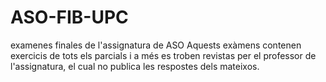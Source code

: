 # ASO-FIB-UPC
examenes finales de l'assignatura de ASO 
Aquests exàmens contenen exercicis de tots els parcials i a més es troben revistas per el professor de l'assignatura, el cual no publica les respostes dels mateixos.
